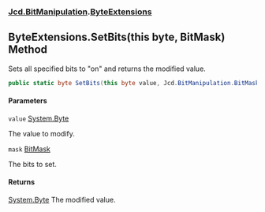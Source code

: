 ### [Jcd.BitManipulation](Jcd.BitManipulation.md 'Jcd.BitManipulation').[ByteExtensions](Jcd.BitManipulation.ByteExtensions.md 'Jcd.BitManipulation.ByteExtensions')

## ByteExtensions.SetBits(this byte, BitMask) Method

Sets all specified bits to "on" and returns the modified value.

```csharp
public static byte SetBits(this byte value, Jcd.BitManipulation.BitMask mask);
```
#### Parameters

<a name='Jcd.BitManipulation.ByteExtensions.SetBits(thisbyte,Jcd.BitManipulation.BitMask).value'></a>

`value` [System.Byte](https://docs.microsoft.com/en-us/dotnet/api/System.Byte 'System.Byte')

The value to modify.

<a name='Jcd.BitManipulation.ByteExtensions.SetBits(thisbyte,Jcd.BitManipulation.BitMask).mask'></a>

`mask` [BitMask](Jcd.BitManipulation.BitMask.md 'Jcd.BitManipulation.BitMask')

The bits to set.

#### Returns
[System.Byte](https://docs.microsoft.com/en-us/dotnet/api/System.Byte 'System.Byte')
The modified value.